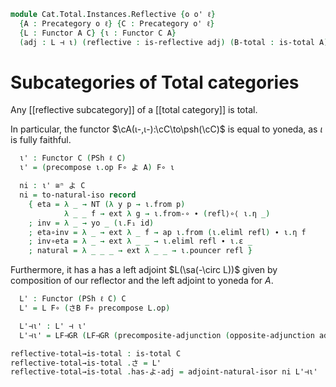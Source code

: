 <!--
```agda
open import Cat.Functor.Adjoint.Reflective
open import Cat.Functor.Adjoint.Compose
open import Cat.Functor.Adjoint.Hom
open import Cat.Functor.Hom.Yoneda
open import Cat.Functor.Naturality
open import Cat.Functor.Adjoint
open import Cat.Functor.Compose
open import Cat.Functor.Base
open import Cat.Functor.Hom
open import Cat.Prelude
open import Cat.Total

import Cat.Functor.Reasoning.FullyFaithful as FFr
import Cat.Functor.Reasoning as Fr
import Cat.Reasoning as Cr
```
-->

```agda
module Cat.Total.Instances.Reflective {o o' ℓ}
  {A : Precategory o ℓ} {C : Precategory o' ℓ}
  {L : Functor A C} {ι : Functor C A}
  (adj : L ⊣ ι) (reflective : is-reflective adj) (B-total : is-total A) where
```
<!--
```agda
open is-total
private
  open module C = Cr C
  module A = Cr A
  module ι =  FFr ι reflective
  module L =  Fr L
  open module B-total = is-total B-total renaming (さ to さB)
```
-->

# Subcategories of Total categories

Any [[reflective subcategory]] of a [[total category]] is total.

In particular, the functor $\cA(ι-,ι-):\cC\to\psh(\cC)$ is equal to
yoneda, as $\iota$ is fully faithful.

```agda
  ι' : Functor C (PSh ℓ C)
  ι' = (precompose ι.op F∘ よ A) F∘ ι

  ni : ι' ≅ⁿ よ C
  ni = to-natural-iso record
    { eta = λ _ → NT (λ y p → ι.from p)
            λ _ _ f → ext λ g → ι.from-∘ ∙ (refl⟩∘⟨ ι.η _)
    ; inv = λ _ → yo _ (ι.F₁ id)
    ; eta∘inv = λ _ → ext λ _ f → ap ι.from (ι.eliml refl) ∙ ι.η f
    ; inv∘eta = λ _ → ext λ _ _ → ι.eliml refl ∙ ι.ε _
    ; natural = λ _ _ _ → ext λ _ _ → ι.pouncer refl }
```

Furthermore, it has a has a left adjoint $L(\sa(-\circ L))$ given by
composition of our reflector and the left adjoint to yoneda for $A$.

```agda
  L' : Functor (PSh ℓ C) C
  L' = L F∘ (さB F∘ precompose L.op)

  L'⊣ι' : L' ⊣ ι'
  L'⊣ι' = LF⊣GR (LF⊣GR (precomposite-adjunction (opposite-adjunction adj)) B-total.has-よ-adj) adj

reflective-total→is-total : is-total C
reflective-total→is-total .さ = L'
reflective-total→is-total .has-よ-adj = adjoint-natural-isor ni L'⊣ι'
```
